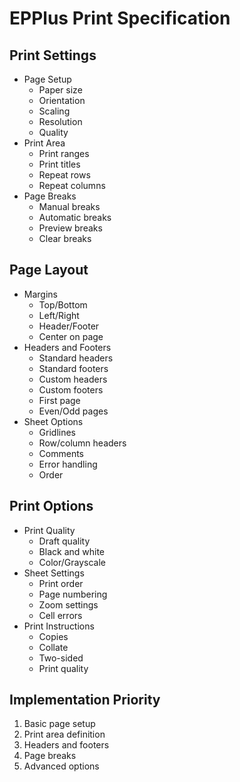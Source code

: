 # EPPlus Print Specification

## Print Settings
- Page Setup
  - Paper size
  - Orientation
  - Scaling
  - Resolution
  - Quality
- Print Area
  - Print ranges
  - Print titles
  - Repeat rows
  - Repeat columns
- Page Breaks
  - Manual breaks
  - Automatic breaks
  - Preview breaks
  - Clear breaks

## Page Layout
- Margins
  - Top/Bottom
  - Left/Right
  - Header/Footer
  - Center on page
- Headers and Footers
  - Standard headers
  - Standard footers
  - Custom headers
  - Custom footers
  - First page
  - Even/Odd pages
- Sheet Options
  - Gridlines
  - Row/column headers
  - Comments
  - Error handling
  - Order

## Print Options
- Print Quality
  - Draft quality
  - Black and white
  - Color/Grayscale
- Sheet Settings
  - Print order
  - Page numbering
  - Zoom settings
  - Cell errors
- Print Instructions
  - Copies
  - Collate
  - Two-sided
  - Print quality

## Implementation Priority
1. Basic page setup
2. Print area definition
3. Headers and footers
4. Page breaks
5. Advanced options